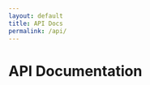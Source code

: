```yaml
---
layout: default
title: API Docs
permalink: /api/
---
```


<h1>API Documentation</h1>
<div id="swagger-ui"></div>

<link rel="stylesheet" type="text/css" href="/basic-v2/docs/lib4ui/swagger-ui.css" />
<script src="/basic-v2/docs/lib4ui/swagger-ui-bundle.js" charset="UTF-8"></script>
<script src="/basic-v2/docs/lib4ui/swagger-ui-standalone-preset.js" charset="UTF-8"></script>

<script>
  window.onload = function () {
    SwaggerUIBundle({
      url: "/basic-v2/docs/technical_specs/basic.yaml",
      dom_id: '#swagger-ui',
      deepLinking: true,
      presets: [
        SwaggerUIBundle.presets.apis,
        SwaggerUIStandalonePreset
      ],
      layout: "StandaloneLayout"
    });
  };
</script>

